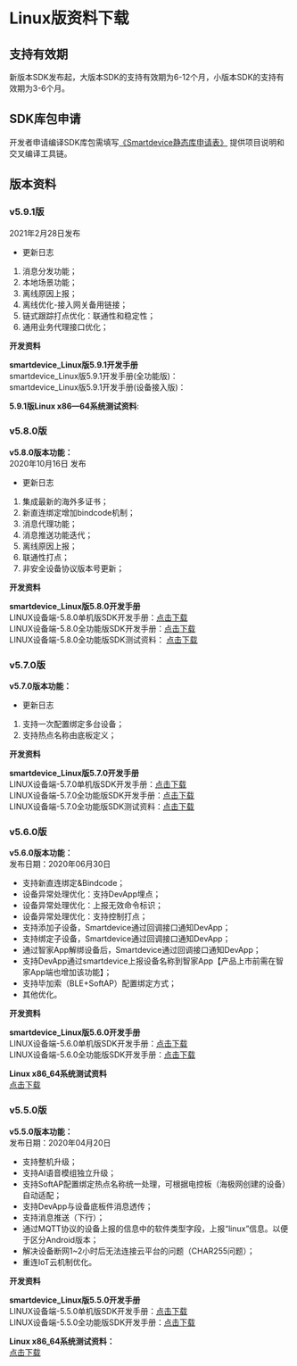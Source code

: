 # Linux版资料下载


##  支持有效期

新版本SDK发布起，大版本SDK的支持有效期为6-12个月，小版本SDK的支持有效期为3-6个月。

  
## SDK库包申请 ##
 
开发者申请编译SDK库包需填写[《Smartdevice静态库申请表》](https://resource.haigeek.com/download/resource/selfService/admin/IoT-SDKs%E9%9D%99%E6%80%81%E5%BA%93%E7%94%B3%E8%AF%B7%E8%A1%A8_20190725120829902.docx) 提供项目说明和交叉编译工具链。                 



##  版本资料

### v5.9.1版 ##
2021年2月28日发布  
- 更新日志   
1. 消息分发功能；   
2. 本地场景功能；    
3. 离线原因上报；  
4. 离线优化-接入网关备用链接；  
5. 链式跟踪打点优化：联通性和稳定性；  
6. 通用业务代理接口优化； 
   
**开发资料**

**smartdevice_Linux版5.9.1开发手册**  
smartdevice_Linux版5.9.1开发手册(全功能版)：   
smartdevice_Linux版5.9.1开发手册(设备接入版)：  

**5.9.1版Linux x86—64系统测试资料**:



 

### v5.8.0版 ##
**v5.8.0版本功能：**   
2020年10月16日 发布   
- 更新日志  
1. 集成最新的海外多证书；  
2. 新直连绑定增加bindcode机制；  
3. 消息代理功能；  
4. 消息推送功能迭代；  
5. 离线原因上报；    
6. 联通性打点；  
7. 非安全设备协议版本号更新；  

**开发资料**

**smartdevice_Linux版5.8.0开发手册**   
LINUX设备端-5.8.0单机版SDK开发手册：[点击下载](https://resource.haigeek.com/download/resource/selfService/admin/LINUX%E8%AE%BE%E5%A4%87%E7%AB%AF-5.8.0%E5%8D%95%E6%9C%BA%E7%89%88SDK%E5%BC%80%E5%8F%91%E6%89%8B%E5%86%8C_20201020133048683.pdf)  
LINUX设备端-5.8.0全功能版SDK开发手册：[点击下载](https://resource.haigeek.com/download/resource/selfService/admin/LINUX%E8%AE%BE%E5%A4%87%E7%AB%AF-5.8.0%E5%85%A8%E5%8A%9F%E8%83%BD%E7%89%88SDK%E5%BC%80%E5%8F%91%E6%89%8B%E5%86%8C_20201020133109608.pdf)  
LINUX设备端-5.8.0全功能版SDK测试资料： [点击下载](https://resource.haigeek.com/download/resource/selfService/admin/LINUX%E8%AE%BE%E5%A4%87%E7%AB%AF-5.8.0%E5%85%A8%E5%8A%9F%E8%83%BD%E7%89%88SDK%E6%B5%8B%E8%AF%95%E8%B5%84%E6%96%99_20201020133118740.zip)   


### v5.7.0版

**v5.7.0版本功能：**  
- 更新日志   
1. 支持一次配置绑定多台设备；   
2. 支持热点名称由底板定义；   

**开发资料**

**smartdevice_Linux版5.7.0开发手册**    
LINUX设备端-5.7.0单机版SDK开发手册：<a href="zh-cn\devicesDevelopment\Linux\media\LINUX设备端-5.7.0单机版SDK开发手册.pdf" target="_blank">点击下载</a>    
LINUX设备端-5.7.0全功能版SDK开发手册：<a href="zh-cn\devicesDevelopment\Linux\media\LINUX设备端-5.7.0全功能版SDK开发手册.pdf" target="_blank">点击下载</a>       
LINUX设备端-5.7.0全功能版SDK测试资料：<a href="zh-cn\devicesDevelopment\Linux\media\LINUX设备端-5.7.0全功能版SDK测试资料.zip" target="_blank">点击下载</a>    


### v5.6.0版

**v5.6.0版本功能：**  
发布日期：2020年06月30日    
  - 支持新直连绑定&Bindcode；   
  - 设备异常处理优化：支持DevApp埋点；   
  - 设备异常处理优化：上报无效命令标识；  
  - 设备异常处理优化：支持控制打点；  
  - 支持添加子设备，Smartdevice通过回调接口通知DevApp；  
  - 支持绑定子设备，Smartdevice通过回调接口通知DevApp；  
  - 通过智家App解绑设备后，Smartdevice通过回调接口通知DevApp；  
  - 支持DevApp通过smartdevice上报设备名称到智家App【产品上市前需在智家App端也增加该功能】；  
  - 支持毕加索（BLE+SoftAP）配置绑定方式；  
  - 其他优化。 

**开发资料**

**smartdevice_Linux版5.6.0开发手册**   
LINUX设备端-5.6.0单机版SDK开发手册：[点击下载](https://resource.haigeek.com/download/resource/selfService/admin/LINUX%E8%AE%BE%E5%A4%87%E7%AB%AF-5.6.0%E5%8D%95%E6%9C%BA%E7%89%88SDK%E5%BC%80%E5%8F%91%E6%89%8B%E5%86%8C0629_20200630173010691.pdf)  
LINUX设备端-5.6.0全功能版SDK开发手册：[点击下载](https://resource.haigeek.com/download/resource/selfService/admin/LINUX%E8%AE%BE%E5%A4%87%E7%AB%AF-5.6.0%E5%85%A8%E5%8A%9F%E8%83%BD%E7%89%88SDK%E5%BC%80%E5%8F%91%E6%89%8B%E5%86%8C0629_20200630173522718.pdf)   

**Linux x86_64系统测试资料**   
[点击下载](https://resource.haigeek.com/download/resource/selfService/admin/Smartdevice_Linux_5.6.0%E5%85%A8%E5%8A%9F%E8%83%BDX86_64%E7%B3%BB%E7%BB%9F%E6%B5%8B%E8%AF%95%E8%B5%84%E6%96%99_20200630173511987.zip)   



### v5.5.0版

**v5.5.0版本功能：**  
发布日期：2020年04月20日   
  - 支持整机升级；
  - 支持AI语音模组独立升级；
  - 支持SoftAP配置绑定热点名称统一处理，可根据电控板（海极网创建的设备）自动适配；
  - 支持DevApp与设备底板件消息透传；
  - 支持消息推送（下行）；
  - 通过MQTT协议的设备上报的信息中的软件类型字段，上报“linux”信息。以便于区分Android版本；
  - 解决设备断网1~2小时后无法连接云平台的问题（CHAR255问题）；
  - 重连IoT云机制优化。

**开发资料**  

**smartdevice_Linux版5.5.0开发手册**    
LINUX设备端-5.5.0单机版SDK开发手册：[点击下载](https://resource.haigeek.com/download/resource/selfService/admin/LINUX%E8%AE%BE%E5%A4%87%E7%AB%AF-5.5.0%E5%8D%95%E6%9C%BA%E7%89%88SDK%E5%BC%80%E5%8F%91%E6%89%8B%E5%86%8C_20200420155747610.pdf)  
LINUX设备端-5.5.0全功能版SDK开发手册：[点击下载](https://resource.haigeek.com/download/resource/selfService/admin/LINUX%E8%AE%BE%E5%A4%87%E7%AB%AF-5.5.0%E5%85%A8%E5%8A%9F%E8%83%BD%E7%89%88SDK%E5%BC%80%E5%8F%91%E6%89%8B%E5%86%8C_20200420155802515.pdf)  
 
**Linux x86_64系统测试资料：**    
[点击下载](https://resource.haigeek.com/download/resource/selfService/admin/5.5.0_x86_64_smartdevice_202004201601_20200420162830550.zip)  


